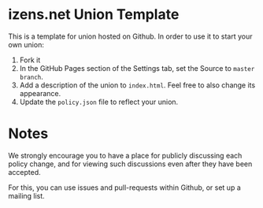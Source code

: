 # izens.net Union Template

This is a template for union hosted on Github. In order to use it to start
your own union:

1) Fork it
2) In the GitHub Pages section of the Settings tab, set the Source to `master branch`.
3) Add a description of the union to `index.html`. Feel free to also change
   its appearance.
4) Update the `policy.json` file to reflect your union.

# Notes

We strongly encourage you to have a place for publicly discussing each policy
change, and for viewing such discussions even after they have been accepted.

For this, you can use issues and pull-requests within Github, or set up a
mailing list.

